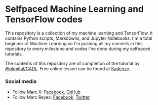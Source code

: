 # Selfpaced Machine Learning and TensorFlow codes
This repository is a collection of my machine learning and TensorFlow. It contains Python scripts, Markdowns, and Jupyter Notebooks. I'm a total beginner of Machine Learning so I'm pushing all my commits in this repository to every milestone and codes I've done during my selfpaced tutorials.

The contents of this repository are of completion of the tutorial by [@pkmital/CADL](https://github.com/pkmital/CADL). Free online lesson can be found at [Kadenze](https://www.kadenze.com/courses/creative-applications-of-deep-learning-with-tensorflow/info).

### Social media
* Follow Marc X: [Facebook](https://facebook.com/marcreyesph), [GitHub](https://github.com/marcreyesph)
* Follow Marc Reyes: [Facebook](https://facebook.com/marcxplanet), [Twitter](https://twitter.com/marcreyesph)

